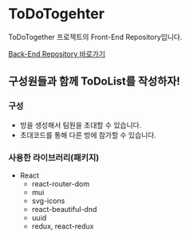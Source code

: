 # ToDoTogehter

ToDoTogether 프로젝트의 Front-End Repository입니다.

[Back-End Repository 바로가기](https://github.com/nuyh99/WAP_Todo)

## 구성원들과 함께 ToDoList를 작성하자!

### 구성

- 방을 생성해서 팀원을 초대할 수 있습니다.
- 초대코드를 통해 다른 방에 참가할 수 있습니다.

### 사용한 라이브러리(패키지)

- React
  - react-router-dom
  - mui
  - svg-icons
  - react-beautiful-dnd
  - uuid
  - redux, react-redux
